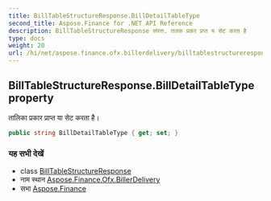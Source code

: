 ```yaml
---
title: BillTableStructureResponse.BillDetailTableType
second_title: Aspose.Finance for .NET API Reference
description: BillTableStructureResponse संपत्त. तलक प्रकर प्रप्त य सेट करत है
type: docs
weight: 20
url: /hi/net/aspose.finance.ofx.billerdelivery/billtablestructureresponse/billdetailtabletype/
---
```

## BillTableStructureResponse.BillDetailTableType property

तालिका प्रकार प्राप्त या सेट करता है।

```csharp
public string BillDetailTableType { get; set; }
```

### यह सभी देखें

* class [BillTableStructureResponse](../)
* नाम स्थान [Aspose.Finance.Ofx.BillerDelivery](../../billtablestructureresponse/)
* सभा [Aspose.Finance](../../../)


